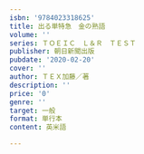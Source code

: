```yaml
---
isbn: '9784023318625'
title: 出る単特急　金の熟語
volume: ''
series: ＴＯＥＩＣ　Ｌ＆Ｒ　ＴＥＳＴ
publisher: 朝日新聞出版
pubdate: '2020-02-20'
cover: ''
author: ＴＥＸ加藤／著
description: ''
price: '0'
genre: ''
target: 一般
format: 単行本
content: 英米語

---
```

